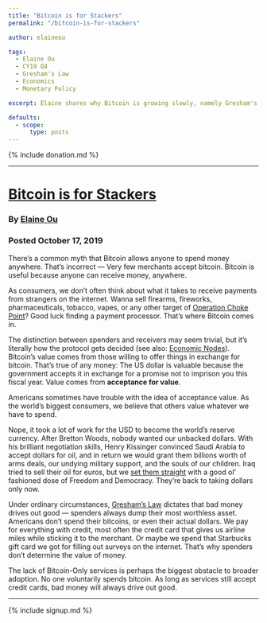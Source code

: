 ```yaml
---
title: "Bitcoin is for Stackers"
permalink: "/bitcoin-is-for-stackers" 

author: elaineou

tags:
  - Elaine Ou
  - CY19 Q4
  - Gresham's Law
  - Economics
  - Monetary Policy 

excerpt: Elaine shares why Bitcoin is growing slowly, namely Gresham's Law. Posted October 17, 2019.

defaults:
  - scope:
      type: posts
---
```


{% include donation.md %}

***

# [Bitcoin is for Stackers](https://elaineou.com/2019/10/17/bitcoin-is-for-stackers/)
### By [Elaine Ou](https://twitter.com/eiaine)
### Posted October 17, 2019

There’s a common myth that Bitcoin allows anyone to spend money anywhere. That’s incorrect — Very few merchants accept bitcoin. Bitcoin is useful because anyone can receive money, anywhere.

As consumers, we don’t often think about what it takes to receive payments from strangers on the internet. Wanna sell firearms, fireworks, pharmaceuticals, tobacco, vapes, or any other target of [Operation Choke Point](https://en.wikipedia.org/wiki/Operation_Choke_Point)? Good luck finding a payment processor. That’s where Bitcoin comes in.

The distinction between spenders and receivers may seem trivial, but it’s literally how the protocol gets decided (see also: [Economic Nodes](https://medium.com/shiftcrypto/we-need-bitcoin-full-nodes-economic-ones-fd17efcb61fb)). Bitcoin’s value comes from those willing to offer things in exchange for bitcoin. That’s true of any money: The US dollar is valuable because the government accepts it in exchange for a promise not to imprison you this fiscal year. Value comes from **acceptance for value**.

Americans sometimes have trouble with the idea of acceptance value. As the world’s biggest consumers, we believe that others value whatever we have to spend.

Nope, it took a lot of work for the USD to become the world’s reserve currency. After Bretton Woods, nobody wanted our unbacked dollars. With his brilliant negotiation skills, Henry Kissinger convinced Saudi Arabia to accept dollars for oil, and in return we would grant them billions worth of arms deals, our undying military support, and the souls of our children. Iraq tried to sell their oil for euros, but we [set them straight](https://en.wikipedia.org/wiki/Petrodollar_warfare) with a good ol’ fashioned dose of Freedom and Democracy. They’re back to taking dollars only now.

Under ordinary circumstances, [Gresham’s Law](https://en.wikipedia.org/wiki/Gresham%27s_law) dictates that bad money drives out good — spenders always dump their most worthless asset. Americans don’t spend their bitcoins, or even their actual dollars. We pay for everything with credit, most often the credit card that gives us airline miles while sticking it to the merchant. Or maybe we spend that Starbucks gift card we got for filling out surveys on the internet. That’s why spenders don’t determine the value of money.

The lack of Bitcoin-Only services is perhaps the biggest obstacle to broader adoption. No one voluntarily spends bitcoin. As long as services still accept credit cards, bad money will always drive out good.

***

{% include signup.md %}
